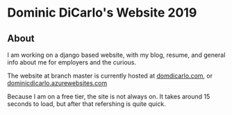 # Dominic DiCarlo's Website 2019

## About

I am working on a django based website, with my blog, resume, and general info about me for employers and the curious.

The website at branch master is currently hosted at [domdicarlo.com](https://domdicarlo.com), or [dominicdicarlo.azurewebsites.com](https://dominicdicarlo.azurewebsites.com)

Because I am on a free tier, the site is not always on. It takes around 15 seconds to load, but after that refershing is quite quick.
